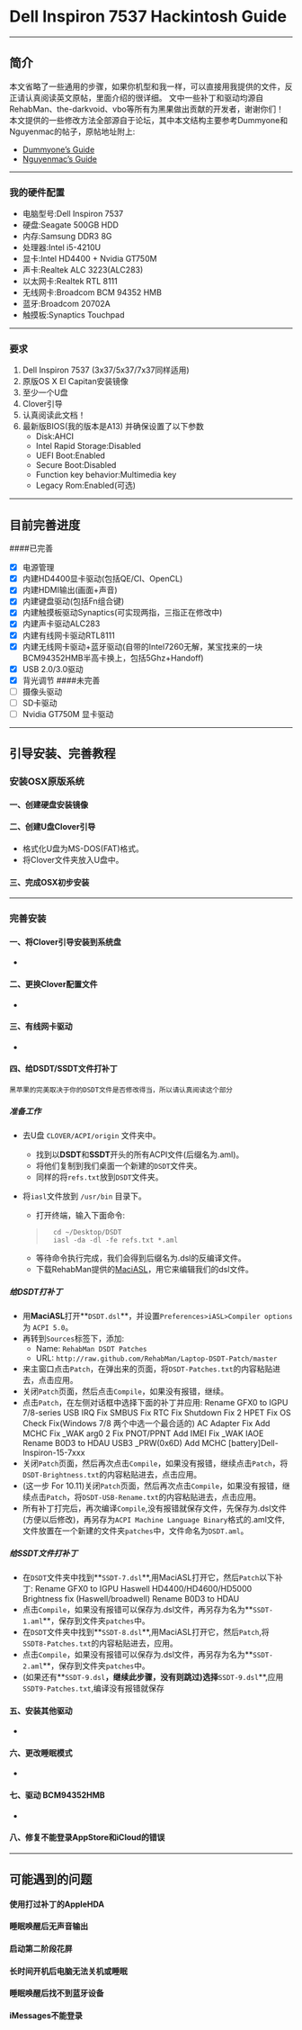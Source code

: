 # Dell Inspiron 7537 Hackintosh Guide
*****
## 简介
本文省略了一些通用的步骤，如果你机型和我一样，可以直接用我提供的文件，反正请认真阅读英文原帖，里面介绍的很详细。
文中一些补丁和驱动均源自RehabMan、the-darkvoid、vbo等所有为黑果做出贡献的开发者，谢谢你们！
本文提供的一些修改方法全部源自于论坛，其中本文结构主要参考Dummyone和Nguyenmac的帖子，原帖地址附上:
- [Dummyone’s Guide](http://www.tonymacx86.com/el-capitan-laptop-guides/177410-guide-dell-inspiron-3x37-5x37-7x37-clover-yosemite-el-capitan.html)
- [Nguyenmac’s Guide](http://www.tonymacx86.com/mavericks-laptop-support/125911-dell-inspiron-3x37-5x37-7x37-clover-install-guide.html)
*****

### 我的硬件配置
- 电脑型号:Dell Inspiron 7537
- 硬盘:Seagate 500GB HDD
- 内存:Samsung DDR3 8G
- 处理器:Intel i5-4210U
- 显卡:Intel HD4400 + Nvidia GT750M
- 声卡:Realtek ALC 3223(ALC283)
- 以太网卡:Realtek RTL 8111
- 无线网卡:Broadcom BCM 94352 HMB
- 蓝牙:Broadcom 20702A
- 触摸板:Synaptics Touchpad
*****
### 要求
1. Dell Inspiron 7537 (3x37/5x37/7x37同样适用)
2. 原版OS X El Capitan安装镜像
3. 至少一个U盘
4. Clover引导
5. 认真阅读此文档！
6. 最新版BIOS(我的版本是A13) 并确保设置了以下参数
    - Disk:AHCI
    - Intel Rapid Storage:Disabled
    - UEFI Boot:Enabled
    - Secure Boot:Disabled
    - Function key behavior:Multimedia key
    - Legacy Rom:Enabled(可选)
*****
## 目前完善进度
####已完善
- [x] 电源管理
- [x] 内建HD4400显卡驱动(包括QE/CI、OpenCL)
- [x] 内建HDMI输出(画面+声音)
- [x] 内建键盘驱动(包括Fn组合键)
- [x] 内建触摸板驱动Synaptics(可实现两指，三指正在修改中)
- [x] 内建声卡驱动ALC283
- [x] 内建有线网卡驱动RTL8111
- [x] 内建无线网卡驱动+蓝牙驱动(自带的Intel7260无解，某宝找来的一块BCM94352HMB半高卡换上，包括5Ghz+Handoff)
- [x] USB 2.0/3.0驱动
- [x] 背光调节
####未完善
- [ ] 摄像头驱动
- [ ] SD卡驱动
- [ ] Nvidia GT750M 显卡驱动
*****
## 引导安装、完善教程
### 安装OSX原版系统
#### 一、创建硬盘安装镜像
#### 二、创建U盘Clover引导
- 格式化U盘为MS-DOS(FAT)格式。
- 将Clover文件夹放入U盘中。
#### 三、完成OSX初步安装
*****
### 完善安装
#### 一、将Clover引导安装到系统盘
- 
#### 二、更换Clover配置文件
- 
#### 三、有线网卡驱动
- 
#### 四、给DSDT/SSDT文件打补丁
	黑苹果的完美取决于你的DSDT文件是否修改得当，所以请认真阅读这个部分
##### 准备工作
- 去U盘 `CLOVER/ACPI/origin` 文件夹中。
    - 找到以**DSDT**和**SSDT**开头的所有ACPI文件(后缀名为.aml)。
    - 将他们复制到我们桌面一个新建的`DSDT`文件夹。
    - 同样的将`refs.txt`放到`DSDT`文件夹。
- 将`iasl`文件放到 `/usr/bin` 目录下。
    - 打开终端，输入下面命令:
	>		cd ~/Desktop/DSDT
	>		iasl -da -dl -fe refs.txt *.aml

	- 等待命令执行完成，我们会得到后缀名为.dsl的反编译文件。
	- 下载RehabMan提供的[MaciASL](https://bitbucket.org/RehabMan/os-x-maciasl-patchmatic/downloads)，用它来编辑我们的dsl文件。
##### 给DSDT打补丁
- 用**MaciASL**打开**`DSDT.dsl`**，并设置`Preferences>iASL>Compiler options` 为 `ACPI 5.0`。
- 再转到`Sources`标签下，添加:
	- Name: `RehabMan DSDT Patches`
	- URL: `http://raw.github.com/RehabMan/Laptop-DSDT-Patch/master`
- 来主窗口点击`Patch`，在弹出来的页面，将`DSDT-Patches.txt`的内容粘贴进去，点击应用。
- 关闭`Patch`页面，然后点击`Compile`，如果没有报错，继续。
- 点击`Patch`，在左侧对话框中选择下面的补丁并应用:
		Rename GFX0 to IGPU
		7/8-series USB
		IRQ Fix
		SMBUS Fix
		RTC Fix
		Shutdown Fix 2
		HPET Fix
		OS Check Fix(Windows 7/8 两个中选一个最合适的)
		AC Adapter Fix
		Add MCHC
		Fix _WAK arg0 2
		Fix PNOT/PPNT
		Add IMEI
		Fix _WAK IAOE
		Rename B0D3 to HDAU
		USB3 _PRW(0x6D)
		Add MCHC
		[battery]Dell-Inspiron-15-7xxx
- 关闭`Patch`页面，然后再次点击`Compile`，如果没有报错，继续点击`Patch`，将`DSDT-Brightness.txt`的内容粘贴进去，点击应用。
- (这一步 For 10.11)关闭`Patch`页面，然后再次点击`Compile`，如果没有报错，继续点击`Patch`，将`DSDT-USB-Rename.txt`的内容粘贴进去，点击应用。
- 所有补丁打完后，再次编译`Compile`,没有报错就保存文件，先保存为.dsl文件(方便以后修改)，再另存为`ACPI Machine Language Binary`格式的.aml文件,文件放置在一个新建的文件夹`patches`中，文件命名为`DSDT.aml`。
##### 给SSDT文件打补丁
- 在`DSDT`文件夹中找到**`SSDT-7.dsl`**,用MaciASL打开它，然后`Patch`以下补丁:
		Rename GFX0 to IGPU
		Haswell HD4400/HD4600/HD5000
		Brightness fix (Haswell/broadwell)
		Rename B0D3 to HDAU
- 点击`Compile`，如果没有报错可以保存为.dsl文件，再另存为名为**`SSDT-1.aml`**，保存到文件夹`patches`中。
- 在`DSDT`文件夹中找到**`SSDT-8.dsl`**,用MaciASL打开它，然后`Patch`,将`SSDT8-Patches.txt`的内容粘贴进去，应用。
- 点击`Compile`，如果没有报错可以保存为.dsl文件，再另存为名为**`SSDT-2.aml`**，保存到文件夹`patches`中。
- (如果还有**`SSDT-9.dsl`**，继续此步骤，没有则跳过)选择**`SSDT-9.dsl`**,应用`SSDT9-Patches.txt`,编译没有报错就保存




#### 五、安装其他驱动
- 
#### 六、更改睡眠模式
- 
#### 七、驱动 BCM94352HMB
- 
#### 八、修复不能登录AppStore和iCloud的错误
*****
## 可能遇到的问题
#### 使用打过补丁的AppleHDA
#### 睡眠唤醒后无声音输出
#### 启动第二阶段花屏
#### 长时间开机后电脑无法关机或睡眠
#### 睡眠唤醒后找不到蓝牙设备
#### iMessages不能登录


